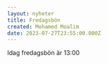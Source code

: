 ```yaml
---
layout: nyheter
title: Fredagsbön
created: Mohamed Moalim
date: 2023-07-27T23:55:00.000Z
---
```

Idag fredagsbön är 13:00
